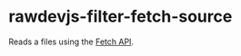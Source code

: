 # rawdevjs-filter-fetch-source

Reads a files using the [Fetch API](https://fetch.spec.whatwg.org/).
